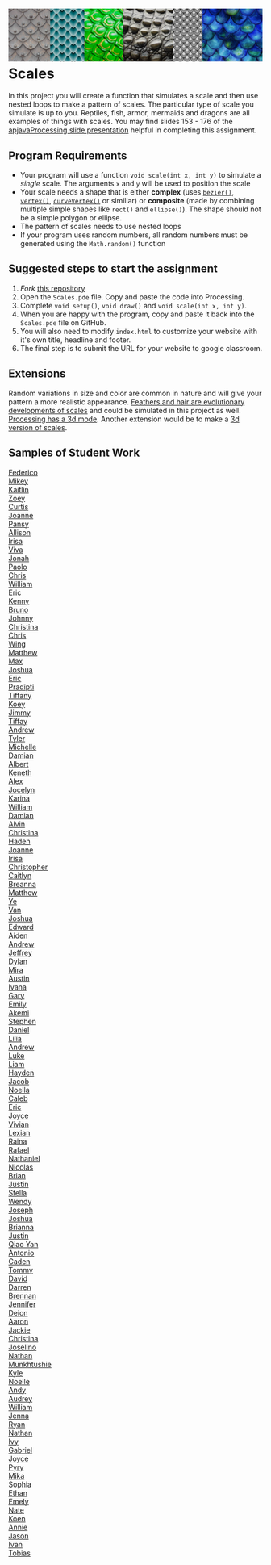 ![](VariousScales.png)
Scales
======

In this project you will create a function that simulates a scale and then use nested loops to make a pattern of scales. The particular type of scale you simulate is up to you. Reptiles, fish, armor, mermaids and dragons are all examples of things with scales. You may find slides 153 - 176 of the [apjavaProcessing slide presentation](https://docs.google.com/presentation/d/1sqbareaFmF9fMcp0XOl3hRO6hAlrU5WIaj4V-Kd3eDI/edit?usp=sharing) helpful in completing this assignment.   

Program Requirements
--------------------
* Your program will use a function `void scale(int x, int y)` to simulate a *single* scale. The arguments `x` and `y` will be used to position the scale
* Your scale needs a shape that is either **complex** (uses [`bezier()`](https://processing.org/reference/bezier_.html), [`vertex()`](https://processing.org/reference/vertex_.html), [`curveVertex()`](https://processing.org/reference/curveVertex_.html) or similiar) or **composite** (made by combining multiple simple shapes like `rect()` and `ellipse()`). The shape should not be a simple polygon or ellipse.
* The pattern of scales needs to use nested loops
* If your program uses random numbers, all random numbers must be generated using the `Math.random()` function

Suggested steps to start the assignment
------------------------------------------
1. *Fork* [this repository](https://github.com/APCSLowell/Scales) 
2. Open the `Scales.pde` file. Copy and paste the code into Processing.
3. Complete `void setup()`, `void draw()` and `void scale(int x, int y)`.
5. When you are happy with the program, copy and paste it back into the `Scales.pde` file on GitHub.
5. You will also need to modify `index.html` to customize your website with it's own title, headline and footer. 
6. The final step is to submit the URL for your website to google classroom. 

Extensions
-----------------------
Random variations in size and color are common in nature and will give your pattern a more realistic appearance. [Feathers and hair are evolutionary developments of scales](https://www.science.org/news/2016/06/human-hair-bird-feathers-came-reptile-scales) and could be simulated in this project as well. [Processing has a 3d mode](https://processing.org/tutorials/p3d). Another extension would be to make a [3d version of scales](https://simart.github.io/Scales/).


Samples of Student Work
-----------------------
[Federico](https://feaprile.github.io/Scales/)    
[Mikey](https://miosullivan.github.io/Scales/)   
[Kaitlin](https://kaiyenpepper.github.io/Scales/)   
[Zoey](https://zoeyzhu.github.io/Scales/)   
[Curtis](https://curtischen1.github.io/Scales/)   
[Joanne](https://joannechenn.github.io/Scales/)   
[Pansy](https://pakuang.github.io/Scales/)   
[Allison](https://apcsci.github.io/Scales/)   
[Irisa](https://irisac415.github.io/Scales/)   
[Viva](https://vivavoong.github.io/Scales/)   
[Jonah](https://jonahwaldman.github.io/Scales/)   
[Paolo](https://paolo415.github.io/Scales/)   
[Chris](https://chgee.github.io/Scales/)   
[William](https://williamsgithubaccount.github.io/JigsawPuzzle/)   
[Eric](https://desolaterakan.github.io/Scales/)   
[Kenny](https://kennych13.github.io/Scales/)   
[Bruno](https://bruno-415.github.io/Scales/)   
[Johnny](https://jlin202.github.io/Scales/)   
[Christina](https://christina88chan.github.io/Scales/)   
[Chris](https://tophthebro.github.io/Scales/)   
[Wing](https://wilai3.github.io/Scales/)   
[Matthew](https://malee8.github.io/Scales/)   
[Max](https://max-2023.github.io/Scales/)   
[Joshua](https://jopaza21.github.io/Scales/)   
[Eric](https://erchan3.github.io/Scales/)   
[Pradipti](https://pradiptilama.github.io/BluBox/)   
[Tiffany](https://tilouie2.github.io/Scales/)   
[Koey](https://koeychan.github.io/Scales/)   
[Jimmy](https://jimmy1433223.github.io/Scales/)   
[Tiffay](https://tiffanyt11.github.io/Scales/)   
[Andrew](https://antan2.github.io/Scales/)   
[Tyler](https://ty237.github.io/Scales/)   
[Michelle](https://mitan4.github.io/Scales/)   
[Damian](https://dabogdon.github.io/Scales/)   
[Albert](https://alshi31.github.io/Scales/)   
[Keneth](https://kenethl.github.io/Scales/)    
[Alex](https://alexhackathon.github.io/Scales/)   
[Jocelyn](https://jxcelynyu.github.io/Scales/)   
[Karina](https://kaanders17.github.io/Scales/)   
[William](https://wicao1.github.io/Scales/)   
[Damian](https://dabogdon.github.io/Scales/)   
[Alvin](https://alchan6.github.io/Scales/)   
[Christina](https://christina88chan.github.io/Scales/)   
[Haden](https://hachan-beep.github.io/Scales/)   
[Joanne](https://joannechenn.github.io/Scales/)   
[Irisa](https://irisac415.github.io/Scales/)   
[Christopher](https://chgee.github.io/Scales/)   
[Caitlyn](https://calam1818.github.io/Scales/)   
[Breanna](https://brlau6.github.io/Scales/)   
[Matthew](https://malee8.github.io/Scales/)   
[Ye](https://yejinl12.github.io/Scales/)   
[Van](https://vanthebot.github.io/Scales/)   
[Joshua](https://jopaza21.github.io/Scales/)   
[Edward](https://edpilotte.github.io/Scales/)   
[Aiden](https://aidenshiu.github.io/Scales/)   
[Andrew](https://antan2.github.io/Scales/)   
[Jeffrey](https://jethidacoder.github.io/Scales/)     
[Dylan](https://dy-alt.github.io/Scales/)   
[Mira](https://mira16-v.github.io/Scales/)   
[Austin](https://auwong1.github.io/Scales/)   
[Ivana](https://ivxu24.github.io/Scales/)   
[Gary](https://gary055.github.io/Scales/)   
[Emily](https://emyip.github.io/Scales/)   
[Akemi](https://akemi1222.github.io/Scales/)     
[Stephen](https://stevenmeap.github.io/Scales/)   
[Daniel](https://wood09.github.io/Scales/)   
[Lilia](https://liliaching.github.io/Scales/)   
[Andrew](https://guppies23456.github.io/Scales/)   
[Luke](https://luked808.github.io/Scales/)   
[Liam](https://ligiraldo.github.io/Scales/)   
[Hayden](https://hakwok.github.io/Scales/)   
[Jacob](https://jalambert.github.io/Scales/)   
[Noella](https://noellalee1.github.io/Scales/)   
[Caleb](https://caleung3.github.io/Scales/)   
[Eric](https://erliao137.github.io/Scales/)   
[Joyce](https://joliu8.github.io/Scales/)   
[Vivian](https://vivianmak.github.io/Scales/)   
[Lexian](https://lexiannguyen.github.io/Scales/)   
[Raina](https://raina449.github.io/Scales/)   
[Rafael](https://iamrafaelllll.github.io/Scales/)   
[Nathaniel](https://nathantjong.github.io/Scales/)   
[Nicolas](https://nireiss.github.io/Scales/)   
[Brian](https://brsen.github.io/Scales/)   
[Justin](https://jushiu.github.io/Scales/)   
[Stella](https://stellasit0.github.io/Scales/)   
[Wendy](https://lafmj.github.io/Scales/)   
[Joseph](https://josephteng.github.io/Scales/)   
[Joshua](https://jovegher.github.io/Scales/)   
[Brianna](https://brwong8.github.io/Scales/)   
[Justin](https://justin-pyth.github.io/Scales/)   
[Qiao Yan](https://qiaoyanx.github.io/Scales/)   
[Antonio](https://antonio-yap1.github.io/Scales/)   
[Caden](https://cayeung1.github.io/Scales/)   
[Tommy](https://toyu3.github.io/Scales/)   
[David](https://davidzhang3.github.io/Scales/)   
[Darren](https://darrenzhao1.github.io/Scales/)   
[Brennan](https://brennan-c.github.io/Scales/)   
[Jennifer](https://jennifer0525.github.io/Scales/)   
[Deion](https://deionchaudhary.github.io/Scales/)   
[Aaron](https://aaronnchen.github.io/Scales/)   
[Jackie](https://jachen16.github.io/Scales/)   
[Christina](https://chchung1.github.io/Scales/)   
[Joselino](https://joselinodt.github.io/Scales/)   
[Nathan](https://naguan1.github.io/Scales/)   
[Munkhtushie](https://tushigitgel.github.io/Scales/)   
[Kyle](https://kylam1.github.io/Scales/)   
[Noelle](https://noellelam.github.io/Scales/)   
[Andy](https://andeey3.github.io/Scales/)   
[Audrey](https://audreylau8.github.io/Scales/)   
[William](https://williamlaw2005.github.io/Scales/)   
[Jenna](https://jenna1910.github.io/Scales/)   
[Ryan](https://chknwngs999.github.io/Scales/)   
[Nathan](https://naleung1.github.io/Scales/)   
[Ivy](https://ivyylin.github.io/Scales/)   
[Gabriel](https://gabriel-low-06.github.io/Scales/)   
[Joyce](https://joycema212.github.io/Scales-1/)   
[Pyry](https://pyrym24.github.io/Scales/)   
[Mika](https://mikanguyenn.github.io/Scales/)   
[Sophia](https://sophiapeckner.github.io/Scales/)   
[Ethan](https://etqiu.github.io/Scales/)   
[Emely](https://emsarcenobravo.github.io/Scales/)   
[Nate](https://nsirival.github.io/Scales/)   
[Koen](https://koendwong.github.io/Scales/)   
[Annie](https://anxu9.github.io/Scales/)   
[Jason](https://jasonzhong3.github.io/Scales/)   
[Ivan](https://ivzhu1.github.io/Scales/)   
[Tobias](https://tobyzuercher.github.io/Scales/)   
[]()   
